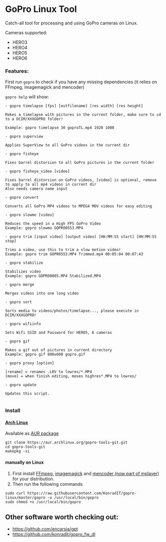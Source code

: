 # GoPro Linux Tool

Catch-all tool for processing and using GoPro cameras on Linux.

Cameras supported:

- HERO3
- HERO4
- HERO5
- HERO6

### Features:

First run `gopro` to check if you have any missing dependencies (it relies on FFmpeg, imagemagick and mencoder)

`gopro help` will show:

````
- gopro timelapse [fps] [outfilename] [res width] [res height]

Makes a timelapse with pictures in the current folder, make sure to cd to a DCIM/XXXGOPRO folder!

Example: gopro timelapse 30 goproTL.mp4 1920 1080

- gopro superview

Applies SuperView to all GoPro videos in the current dir

- gopro fisheye

Fixes barrel distorsion to all GoPro pictures in the current folder

- gopro fisheye_video [video]

Fixes barrel distorsion on GoPro videos, [video] is optional, remove to apply to all mp4 videos in current dir
Also needs camera name input

- gopro convert

Converts all GoPro MP4 videos to MPEG4 MOV videos for easy editing

- gopro slowmo [video]

Reduces the speed in a High FPS GoPro Video
Example: gopro slowmo GOPRO0553.MP4

- gopro trim [input video] [output video] [HH:MM:SS start] [HH:MM:SS stop]

Trims a video, use this to trim a slow motion video!
Example: gopro trim GOPR0553.MP4 Trimmed.mp4 00:05:04 00:07:43

- gopro stabilize

Stabilizes video
Example: gopro GOPRO0005.MP4 Stabilized.MP4

- gopro merge

Merges videos into one long video

- gopro sort

Sorts media to videos/photos/timelapse..., please execute in DCIM/XXXGOPRO!

- gopro wifiinfo

Sets Wifi SSID and Password for HERO5, 6 cameras

- gopro gif

Makes a gif out of pictures in current directory
Example: gopro gif 800x600 gopro.gif

- gopro proxy [option]

[rename] = renames .LRV to lowres/*.MP4 
[move] = when finish editing, moves highres*.MP4 to lowres/

- gopro update

Updates this script.
 
````


### Install

#### [Arch Linux](https://www.archlinux.org/)

Available as [AUR package](https://aur.archlinux.org/packages/gopro-tools-git/)

```
git clone https://aur.archlinux.org/gopro-tools-git.git
cd gopro-tools-git
makepkg -si
```

#### manually on Linux

1. First install [FFmpeg](http://ffmpeg.org/), [imagemagick](http://www.imagemagick.org/) and [mencoder (now part of mplayer)](http://www.mplayerhq.hu/) for your distribution.
2. Then run the following commands
```
sudo curl https://raw.githubusercontent.com/KonradIT/gopro-linux/master/gopro -o /usr/local/bin/gopro
sudo chmod +x /usr/local/bin/gopro
```

## Other software worth checking out:

- https://github.com/encarsia/gpt
- https://github.com/konradit/gopro_fw_dl
